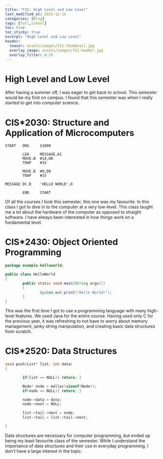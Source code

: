 ```yaml
---
title: "F21: High Level and Low Level"
last_modified_at: 2021-12-14
categories: [Blog]
tags: [fall,school]
toc: true
toc_sticky: true
excerpt: "High Level and Low Level"
header:
  teaser: assets/images/f21-thumbnail.jpg
  overlay_image: assets/images/f21-header.jpg
  overlay_filter: 0.25
---
```


# High Level and Low Level

After having a summer off, I was eager to get back to school. This semester would be my first on campus. I found that this semester was when I really started to get into computer science. 

# CIS*2030: Structure and Application of Microcomputers
```text
START   ORG     $1000

        LEA     MESSAGE,A1
        MOVE.B  #14,D0
        TRAP    #15

        MOVE.B  #9,D0
        TRAP    #15

MESSAGE DC.B    'HELLO WORLD',0

        END     START
```
Of all the courses I took this semester, this one was my favourite. In this class I got to dive in to the computer at a very low-level. This class taught me a lot about the hardware of the computer as opposed to straight software. I have always been interested in how things work on a fundamental level.

# CIS*2430: Object Oriented Programming
```java
package example.helloworld;

public class HelloWorld
{
        public static void main(String args[])
        {
                System.out.print("Hello World!");
        }
}
```
This was the first time I got to use a programming language with many high-level features. We used Java for the entire course. Having used only C for the previous year, it was refreshing to not have to worry about memory management, janky string manipulation, and creating basic data structures from scratch.

# CIS*2520: Data Structures
```c
void push(List* list, int data)
{

        if(list == NULL){ return; }

        Node* node = malloc(sizeof(Node));
        if(node == NULL){ return; }

        node->data = data;
        node->next = NULL;

        list->tail->next = node;
        list->tail = list->tail->next;

}
```
Data structures are necessary for computer programming, but ended up being my least favourite class of the semester. While I understand the importance of data structures and their use in everyday programming, I don't have a large interest in the topic.
